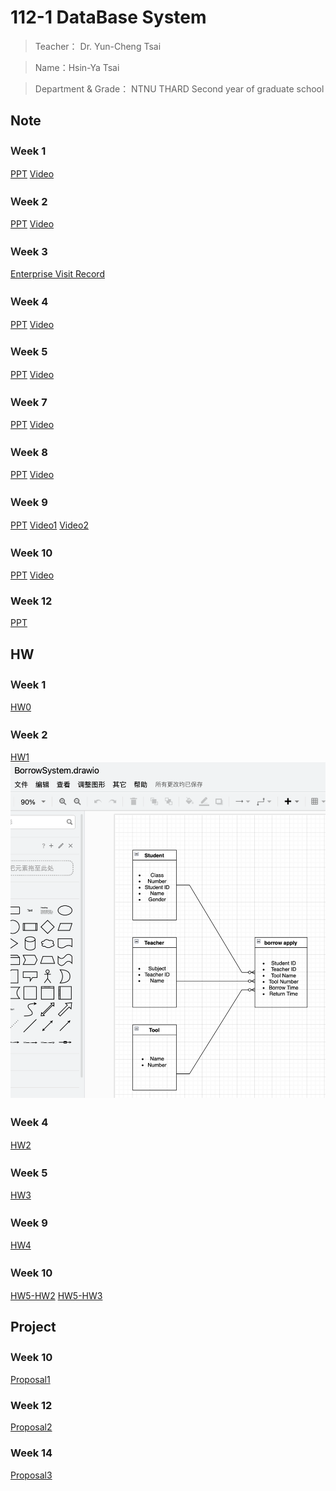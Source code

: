 112-1 DataBase System
=============


>Teacher： Dr. Yun-Cheng Tsai 

>Name：Hsin-Ya Tsai

>Department & Grade： NTNU THARD Second year of graduate school

Note
-------------
### Ｗeek 1
[PPT](https://docs.google.com/presentation/d/1CP0D92DA8Ae8oyIKSquqUuTUpVqwLGT-14T32l9pf5U/edit#slide=id.g2410febba22_0_9)
[Video](https://www.youtube.com/watch?v=idhUbF1req4)
### Ｗeek 2
[PPT](https://docs.google.com/presentation/d/1amn8pDX2Wx4N6ZjzhCGoQFJH4DqaRcQ2DJAdg3hbIrA/edit#slide=id.g23dd2219a46_0_124)
[Video](https://youtu.be/qGaGgdm_YtY?si=BuJ-TQ-b7FKe3HkU)
### Ｗeek 3
[Enterprise Visit Record](https://www.facebook.com/pecu.tsai/posts/10222321136844048)
### Ｗeek 4
[PPT](https://docs.google.com/presentation/d/1053jwkOvLAdeQCDUJKq-c0NwxB3jOqlkiL244y0DPro/edit#slide=id.g23dd2219a46_0_124)
[Video](https://youtu.be/YjItfF4FkIo?si=Hsan9VU2aziBt_GR)
### Ｗeek 5
[PPT](https://docs.google.com/presentation/d/1J0ASP97LgjTQeKqTdm1vRhxh6MGya-C1D-8w7ykUPqE/edit#slide=id.g24f83c41742_0_0)
[Video](https://youtu.be/SkouS0krH98?si=OBXXqnpHeQNnR3lb)
### Ｗeek 7
[PPT](https://docs.google.com/presentation/d/1VGS4z-40x0ZS8baC3PHP4TBLZn3S3YEe9owg4_vIZWc/edit#slide=id.g23dd2219a46_0_124)
[Video](https://youtu.be/ukF48qw2LM8?si=IvolrLRtkAws2189)
### Ｗeek 8
[PPT](https://docs.google.com/presentation/d/1semHnB07DAbbwkl-4-LmuZL8DQDZ5t6zAA1Jbft-uuQ/edit#slide=id.g23dd2219a46_0_124)
[Video](https://www.youtube.com/watch?v=xs1WvCHsegw)
### Ｗeek 9
[PPT](https://docs.google.com/presentation/d/1g1mkza7Uufm9A4fwRI_fJRAcWf-QTFf9Jn00I8iiLM0/edit#slide=id.g23dd2219a46_0_124)
[Video1](https://moodle3.ntnu.edu.tw/mod/url/view.php?id=697936)
[Video2](https://moodle3.ntnu.edu.tw/mod/url/view.php?id=697938)
### Ｗeek 10
[PPT](https://docs.google.com/presentation/d/18gjdy7pYScp5Z4H_IEvk5ET6Kb3d7rX_j3hsmNzCn-g/edit#slide=id.g23dd2219a46_0_124)
[Video](https://youtu.be/PWn_wkJridE?si=y2S2wo2OqIyhyIFr)
### Week 12
[PPT](https://docs.google.com/presentation/d/1d-96NiLhL4LP8j23fGZFzRwL9t3WTT3yfKx-DfV3jq8/edit#slide=id.p)

HW
-------------
### Ｗeek 1
[HW0](https://youtu.be/QtKSeeiwIiA)
### Ｗeek 2
[HW1](https://youtu.be/gAz-3NpOgYU)
![Error](ERD.png "ERD Diagrams")
### Ｗeek 4
[HW2](https://youtu.be/uFGQFHxbDzg)
### Ｗeek 5
[HW3](https://youtu.be/EkUsSxCOEBw)
### Ｗeek 9
[HW4](https://youtu.be/2S0F5o64kbY)
### Ｗeek 10
[HW5-HW2](https://youtu.be/ZaYcqZdTgL8)
[HW5-HW3](https://youtu.be/Cz3gsVb_C7M)

Project
-------------
### Ｗeek 10
[Proposal1](https://youtu.be/_RRkLeTYz5k)
### Week 12
[Proposal2](https://youtu.be/OoQoR6ThYSA)
### Week 14
[Proposal3]()
